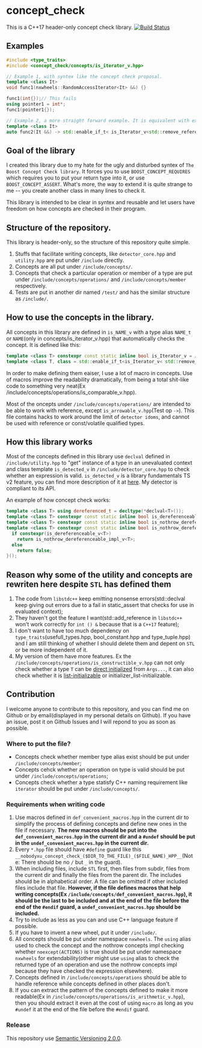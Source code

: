 # concept_check
This is a C++17 header-only concept check library.
[![Build Status](https://travis-ci.org/NobodyXu/concept_check.svg?branch=master)](https://travis-ci.org/NobodyXu/concept_check)

## Examples

```c++
#include <type_traits>
#include <concept_check/concepts/is_iterator_v.hpp>

// Example 1, with syntex like the concept check proposal.
template <class It>
void func1(nxwheels::RandomAccessIterator<It> &&) {}

func1(int{});// This fails
using pointer1 = int*;
func1(pointer1{});

// Example 2, a more straight forward example. It is equivalent with example 1.
template <class It>
auto func2(It &&) -> std::enable_if_t< is_Iterator_v<std::remove_reference_t<It>> > {}
```

## Goal of the library
I created this library due to my hate for the ugly and disturbed syntex of ```The Boost Concept Check library```. It forces you to use ```BOOST_CONCEPT_REQUIRES``` which requires you to put your return type into it, or use ```BOOST_CONCEPT_ASSERT```. What's more, the way to extend it is quite strange to me -- you create another class in many lines to check it.

This library is intended to be clear in syntex and reusable and let users have freedom on how concepts are checked in their program.

## Structure of the repository.
This library is header-only, so the structure of this repository quite simple.

 1. Stuffs that facilitate writing concepts, like ```detector_core.hpp``` and ```utility.hpp``` are put under ```/include``` directly.
 2. Concepts are all put under ```/include/concepts/```.
 3. Concepts that check a particular operation or member of a type are put under ```/include/concepts/operations/``` and ```/include/concepts/member``` respectively.
 4. Tests are put in another dir named ```/test/``` and has the similar structure as ```/include/```.

## How to use the concepts in the library.
All concepts in this library are defined in ```is_NAME_v``` with a type alias ```NAME_t``` or ```NAME```(only in concepts/is_iterator_v.hpp) that automatically checks the concept. It is defined like this:

```c++
template <class T> constexpr const static inline bool is_Iterator_v = /* Use concepts in concepts/operations and concepts/member */;
template <class T, class = std::enable_if_t<is_Iterator_v< std::remove_reference_t<T> >>> using Iterator = T;
```

In order to make defining them eaiser, I use a lot of macro in concepts. Use of macros improve the readability dramatically, from being a total shit-like code to something very neat(Ex /include/concepts/operations/is_comparable_v.hpp).

Most of the oncepts under ```/include/concepts/operations/``` are intended to be able to work with reference, except ```is_arrowable_v.hpp```(Test op ```->```). This file contains hacks to work around the limit of ```detector idoms```, and cannot be used with reference or const/volatile qualified types.

## How this library works
Most of the concepts defined in this library use ```declval``` defined in ```/include/utility.hpp``` to "get" instance of a type in an unevaluated context and class template ```is_detected_v``` in ```/include/detector_core.hpp``` to check whether an expression is valid. ```is_detected_v``` is a library fundamentals TS v2 feature, you can find more description of it at [here](https://en.cppreference.com/w/cpp/experimental/is_detected). My detector is compliant to its API.

An example of how concept check works:

```c++
template <class T> using dereferenced_t = decltype(*declval<T>());
template <class T> constexpr const static inline bool is_dereferenceable_v = is_detected_v<dereferenced_t, T>;
template <class T> constexpr const static inline bool is_nothrow_dereferenceable_impl_v = noexcept(*declval<T>());
template <class T> constexpr const static inline bool is_nothrow_dereferenceable_v = []{
  if constexpr(is_dereferenceable_v<T>)
    return is_nothrow_dereferenceable_impl_v<T>;
  else
    return false;
}();
```

## Reason why some of the utility and concepts are rewriten here despite ```STL``` has defined them
 1. The code from ```libstdc++``` keep emitting nonsense errors(std::declval keep giving out errors due to a fail in static_assert that checks for use in evaluated context);
 2. They haven't got the feature I want(std::add_reference in ```libstdc++``` won't work correctly for ```int () &``` because that is a ```C++17``` feature);
 3. I don't want to have too much dependency on ```type_traits```(usefull_types.hpp, bool_constant.hpp and type_tuple.hpp) and I am still thinking of whether I should delete them and depent on ```STL``` or be more independent of it.
 4. My version of them have more features. Ex the ```/include/concepts/operations/is_constructible_v.hpp``` can not only check whether a type ```T``` can be [direct initialized](https://en.cppreference.com/w/cpp/language/direct_initialization) from ```Args...```, it can also check whether it is [list-initializable](https://en.cppreference.com/w/cpp/language/list_initialization) or initializer_list-initializable.

## Contribution
I welcome anyone to contribute to this repository, and you can find me on Github or by email(displayed in my personal details on Github). If you have an issue, post it on Github Issues and I will repond to you as soon as possible.

### Where to put the file?
 * Concepts check whether member type alias exist should be put under ```/include/concepts/member```;
 * Concepts cehck whether an operation on type is valid should be put under ```/include/concepts/operations```;
 * Concepts check whether a type statisfy C++ naming requirement like ```iterator``` should be put under ```/include/concepts/```.

### Requirements when writing code
 1. Use macros defined in ```def_convenient_macros.hpp``` in the current dir to simplify the process of defining concepts and define new ones in the file if necessary. **The new macros should be put into the ```def_convenient_macros.hpp``` in the current dir and a ```#undef``` should be put in the ```undef_convenient_macros.hpp``` in the current dir.**
 2. Every ```*.hpp``` file should have ```#define``` guard like this ```__nobodyxu_concept_check_($DIR_TO_THE_FILE)_($FILE_NAME)_HPP__```(Note: There should be no ```/``` but ```_``` in the guard).
 3. When including files, include ```STL``` first, then files from subdir, files from the current dir and finally the files from the parent dir. The includes should be in alphabetical order. A file can be omitted if other included files include that file. **However, if the file defines macros that help writing concepts(Ex ```/include/concepts/def_convenient_macros.hpp```), it should be the last to be included and at the end of the file before the end of the ```#endif``` guard, a ```undef_convenient_macros.hpp``` should be included.**
 4. Try to include as less as you can and use C++ language feature if possible.
 5. If you have to invent a new wheel, put it under ```/include/```.
 6. All concepts should be put under namespace ```nxwheels```. The ```using``` alias used to check the concept and the nothrow concepts impl checking whether ```noexcept(ACTIONS)``` is true should be put under namespace ```nxwheels``` for extendability(other might use ```using``` alias to check the returned type of an operation and use the nothrow concepts impl because they have checked the expression elsewhere).
 7. Concepts defined in ```/include/concepts/operations``` should be able to handle reference while concepts defined in other places don't.
 8. If you can extract the pattern of the concepts defined to make it more readable(Ex in ```/include/concepts/operations/is_arithmetic_v.hpp```), then you should extract it even at the cost of using ```macro``` as long as you ```#undef``` it at the end of the file before the ```#endif``` guard.

 ### Release
 This repository use [Semantic Versioning 2.0.0](https://semver.org/).
